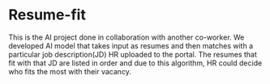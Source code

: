 # Resume-fit

This is the AI project done in collaboration with another co-worker. We developed AI model that takes input as resumes and then matches with a particular job description(JD) HR uploaded to the portal. The resumes that fit with that JD are listed in order and due to this algorithm, HR could decide who fits the most with their vacancy.
